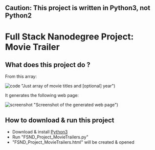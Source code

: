 ## Caution: This project is written in Python3, not Python2

# Full Stack Nanodegree Project: Movie Trailer

## What does this project do ?

From this array:

![code](https://github.com/hossam-magdy/fsnd-projects/raw/master/1.MovieTrailer/Python3/example_Code.png) "Just array of movie titles and [optional] year")

It generates the following web page:

![screenshot](https://github.com/hossam-magdy/fsnd-projects/raw/master/1.MovieTrailer/Python3/example_FSND_Project_MovieTrailers.jpg) "Screenshot of the generated web page")


## How to download & run this project
- Download & install [Python3](https://www.python.org/downloads/)
- Run "FSND_Project_MovieTrailers.py"
- "FSND_Project_MovieTrailers.html" will be created & opened
